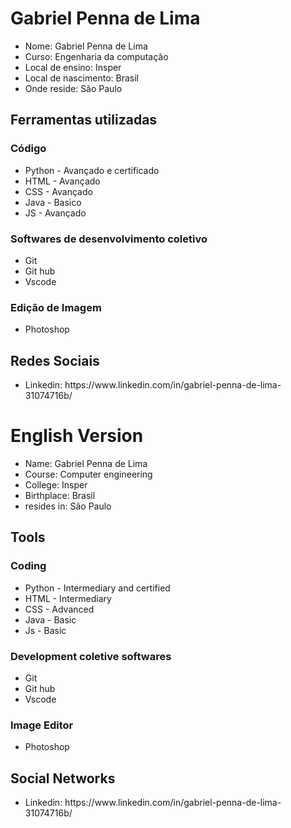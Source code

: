 <h1>Gabriel Penna de Lima</h1>

<ul>
  <li>Nome: Gabriel Penna de Lima</li>
  <li>Curso: Engenharia da computação</li>
  <li>Local de ensino: Insper</li>
  <li>Local de nascimento: Brasil</li>
  <li>Onde reside: São Paulo</li>
</ul>

<h2>Ferramentas utilizadas</h2>
<h3>Código</h3>
<ul>
  <li>Python - Avançado e certificado</li>
  <li>HTML - Avançado</li>
  <li>CSS - Avançado</li>
  <li>Java - Basico</li>
  <li>JS - Avançado</li>
</ul>
<h3>Softwares de desenvolvimento coletivo</h3>
<ul>
  <li>Git</li>
  <li>Git hub</li>
  <li>Vscode</li>
</ul>
<h3>Edição de Imagem</h3>
<ul>
  <li>Photoshop</li>
</ul>

<h2>Redes Sociais</h2>
<ul>
  <li>Linkedin: https://www.linkedin.com/in/gabriel-penna-de-lima-31074716b/ </li>
</ul>

<h1>English Version</h1>

<ul>
  <li>Name: Gabriel Penna de Lima</li>
  <li>Course: Computer engineering</li>
  <li>College: Insper</li>
  <li>Birthplace: Brasil</li>
  <li>resides in: São Paulo</li>
</ul>

<h2>Tools</h2>
<h3>Coding</h3>
<ul>
  <li>Python - Intermediary and certified</li>
  <li>HTML - Intermediary</li>
  <li>CSS - Advanced</li>
  <li>Java - Basic </li>
  <li>Js - Basic</li>
</ul>
<h3>Development coletive softwares</h3>
<ul>
  <li>Git</li>
  <li>Git hub</li>
  <li>Vscode</li>
</ul>
<h3>Image Editor</h3>
<ul>
  <li>Photoshop</li>
</ul>

<h2>Social Networks</h2>
<ul>
  <li>Linkedin: https://www.linkedin.com/in/gabriel-penna-de-lima-31074716b/ </li>
</ul>
